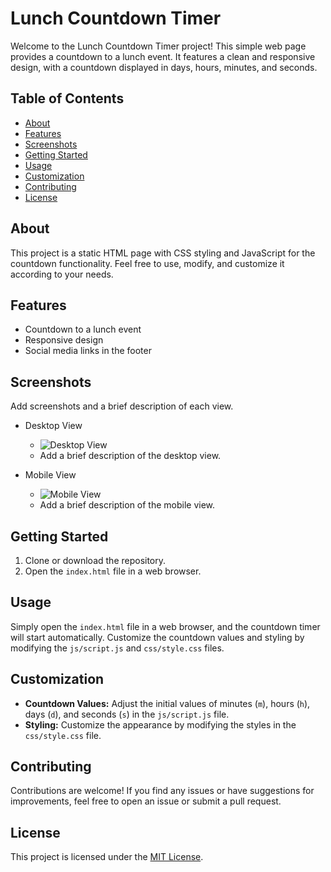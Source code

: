 # Lunch Countdown Timer

Welcome to the Lunch Countdown Timer project! This simple web page provides a countdown to a lunch event. It features a clean and responsive design, with a countdown displayed in days, hours, minutes, and seconds.

## Table of Contents
- [About](#about)
- [Features](#features)
- [Screenshots](#screenshots)
- [Getting Started](#getting-started)
- [Usage](#usage)
- [Customization](#customization)
- [Contributing](#contributing)
- [License](#license)

## About
This project is a static HTML page with CSS styling and JavaScript for the countdown functionality. Feel free to use, modify, and customize it according to your needs.

## Features
- Countdown to a lunch event
- Responsive design
- Social media links in the footer

## Screenshots
Add screenshots and a brief description of each view.

- Desktop View
  - ![Desktop View](https://imgur.com/a/D3Aip2P)
  - Add a brief description of the desktop view.

- Mobile View
  - ![Mobile View](https://imgur.com/a/Ci3ww6z)
  - Add a brief description of the mobile view.

## Getting Started
1. Clone or download the repository.
2. Open the `index.html` file in a web browser.

## Usage
Simply open the `index.html` file in a web browser, and the countdown timer will start automatically. Customize the countdown values and styling by modifying the `js/script.js` and `css/style.css` files.

## Customization
- **Countdown Values:** Adjust the initial values of minutes (`m`), hours (`h`), days (`d`), and seconds (`s`) in the `js/script.js` file.
- **Styling:** Customize the appearance by modifying the styles in the `css/style.css` file.

## Contributing
Contributions are welcome! If you find any issues or have suggestions for improvements, feel free to open an issue or submit a pull request.

## License
This project is licensed under the [MIT License](LICENSE).
